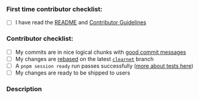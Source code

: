 <!--
Thanks for contributing to the project!
Please help us keep this project in good shape by going through this checklist.
Replace the empty checkboxes [ ] below with checked ones [X] as they are completed
Remember, you can preview this before saving it.
-->

<!-- You can remove this first section if you have contributed before -->

### First time contributor checklist:

- [ ] I have read the [README](https://github.com/oxen-io/session-desktop/blob/master/README.md) and [Contributor Guidelines](https://github.com/oxen-io/session-desktop/blob/master/CONTRIBUTING.md)

### Contributor checklist:

- [ ] My commits are in nice logical chunks with [good commit messages](http://chris.beams.io/posts/git-commit/)
- [ ] My changes are [rebased](https://blog.axosoft.com/golden-rule-of-rebasing-in-git/) on the latest [`clearnet`](https://github.com/oxen-io/session-desktop/tree/clearnet) branch
- [ ] A `pnpm session ready` run passes successfully ([more about tests here](https://github.com/oxen-io/session-desktop/blob/master/CONTRIBUTING.md#tests))
- [ ] My changes are ready to be shipped to users

### Description

<!--
Describe briefly what your pull request changes. Focus on the value provided to users.

Does it address any outstanding issues in this project?
  https://github.com/loki-project/loki-messenger/issues?utf8=%E2%9C%93&q=is%3Aissue
  Reference an issue with the hash symbol: "#222"
  If you're fixing it, use something like "Fixes #222"

Please write a summary of your test approach:
  - What kind of manual testing did you do?
  - Did you write any new tests?
  - What operating systems did you test with? (please use specific versions: http://whatsmyos.com/)
  - What other devices did you test with? (other Desktop devices, Android, Android Simulator, iOS, iOS Simulator)
-->
